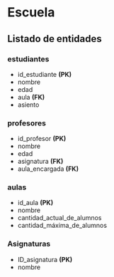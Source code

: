 # Escuela

## Listado de entidades


### estudiantes

- id_estudiante **(PK)**
- nombre
- edad
- aula **(FK)**
- asiento


### profesores

- id_profesor **(PK)**
- nombre
- edad
- asignatura **(FK)**
- aula_encargada **(FK)**


### aulas

- id_aula **(PK)**
- nombre
- cantidad_actual_de_alumnos
- cantidad_máxima_de_alumnos



### Asignaturas

- ID_asignatura **(PK)**
- nombre
